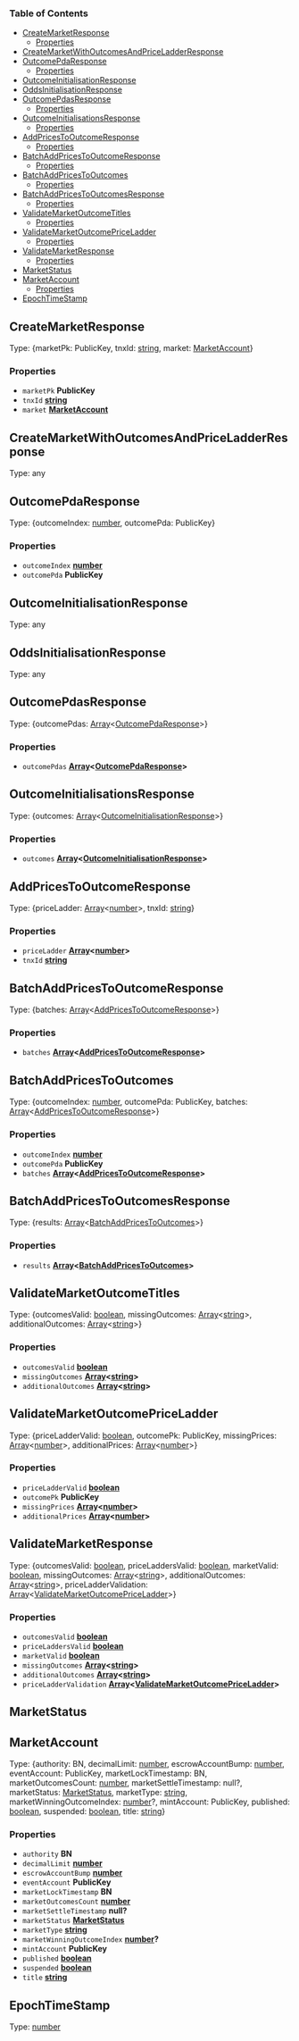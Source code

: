<!-- Generated by documentation.js. Update this documentation by updating the source code. -->

### Table of Contents

*   [CreateMarketResponse][1]
    *   [Properties][2]
*   [CreateMarketWithOutcomesAndPriceLadderResponse][3]
*   [OutcomePdaResponse][4]
    *   [Properties][5]
*   [OutcomeInitialisationResponse][6]
*   [OddsInitialisationResponse][7]
*   [OutcomePdasResponse][8]
    *   [Properties][9]
*   [OutcomeInitialisationsResponse][10]
    *   [Properties][11]
*   [AddPricesToOutcomeResponse][12]
    *   [Properties][13]
*   [BatchAddPricesToOutcomeResponse][14]
    *   [Properties][15]
*   [BatchAddPricesToOutcomes][16]
    *   [Properties][17]
*   [BatchAddPricesToOutcomesResponse][18]
    *   [Properties][19]
*   [ValidateMarketOutcomeTitles][20]
    *   [Properties][21]
*   [ValidateMarketOutcomePriceLadder][22]
    *   [Properties][23]
*   [ValidateMarketResponse][24]
    *   [Properties][25]
*   [MarketStatus][26]
*   [MarketAccount][27]
    *   [Properties][28]
*   [EpochTimeStamp][29]

## CreateMarketResponse

Type: {marketPk: PublicKey, tnxId: [string][30], market: [MarketAccount][27]}

### Properties

*   `marketPk` **PublicKey**&#x20;
*   `tnxId` **[string][30]**&#x20;
*   `market` **[MarketAccount][27]**&#x20;

## CreateMarketWithOutcomesAndPriceLadderResponse

Type: any

## OutcomePdaResponse

Type: {outcomeIndex: [number][31], outcomePda: PublicKey}

### Properties

*   `outcomeIndex` **[number][31]**&#x20;
*   `outcomePda` **PublicKey**&#x20;

## OutcomeInitialisationResponse

Type: any

## OddsInitialisationResponse

Type: any

## OutcomePdasResponse

Type: {outcomePdas: [Array][32]<[OutcomePdaResponse][4]>}

### Properties

*   `outcomePdas` **[Array][32]<[OutcomePdaResponse][4]>**&#x20;

## OutcomeInitialisationsResponse

Type: {outcomes: [Array][32]<[OutcomeInitialisationResponse][6]>}

### Properties

*   `outcomes` **[Array][32]<[OutcomeInitialisationResponse][6]>**&#x20;

## AddPricesToOutcomeResponse

Type: {priceLadder: [Array][32]<[number][31]>, tnxId: [string][30]}

### Properties

*   `priceLadder` **[Array][32]<[number][31]>**&#x20;
*   `tnxId` **[string][30]**&#x20;

## BatchAddPricesToOutcomeResponse

Type: {batches: [Array][32]<[AddPricesToOutcomeResponse][12]>}

### Properties

*   `batches` **[Array][32]<[AddPricesToOutcomeResponse][12]>**&#x20;

## BatchAddPricesToOutcomes

Type: {outcomeIndex: [number][31], outcomePda: PublicKey, batches: [Array][32]<[AddPricesToOutcomeResponse][12]>}

### Properties

*   `outcomeIndex` **[number][31]**&#x20;
*   `outcomePda` **PublicKey**&#x20;
*   `batches` **[Array][32]<[AddPricesToOutcomeResponse][12]>**&#x20;

## BatchAddPricesToOutcomesResponse

Type: {results: [Array][32]<[BatchAddPricesToOutcomes][16]>}

### Properties

*   `results` **[Array][32]<[BatchAddPricesToOutcomes][16]>**&#x20;

## ValidateMarketOutcomeTitles

Type: {outcomesValid: [boolean][33], missingOutcomes: [Array][32]<[string][30]>, additionalOutcomes: [Array][32]<[string][30]>}

### Properties

*   `outcomesValid` **[boolean][33]**&#x20;
*   `missingOutcomes` **[Array][32]<[string][30]>**&#x20;
*   `additionalOutcomes` **[Array][32]<[string][30]>**&#x20;

## ValidateMarketOutcomePriceLadder

Type: {priceLadderValid: [boolean][33], outcomePk: PublicKey, missingPrices: [Array][32]<[number][31]>, additionalPrices: [Array][32]<[number][31]>}

### Properties

*   `priceLadderValid` **[boolean][33]**&#x20;
*   `outcomePk` **PublicKey**&#x20;
*   `missingPrices` **[Array][32]<[number][31]>**&#x20;
*   `additionalPrices` **[Array][32]<[number][31]>**&#x20;

## ValidateMarketResponse

Type: {outcomesValid: [boolean][33], priceLaddersValid: [boolean][33], marketValid: [boolean][33], missingOutcomes: [Array][32]<[string][30]>, additionalOutcomes: [Array][32]<[string][30]>, priceLadderValidation: [Array][32]<[ValidateMarketOutcomePriceLadder][22]>}

### Properties

*   `outcomesValid` **[boolean][33]**&#x20;
*   `priceLaddersValid` **[boolean][33]**&#x20;
*   `marketValid` **[boolean][33]**&#x20;
*   `missingOutcomes` **[Array][32]<[string][30]>**&#x20;
*   `additionalOutcomes` **[Array][32]<[string][30]>**&#x20;
*   `priceLadderValidation` **[Array][32]<[ValidateMarketOutcomePriceLadder][22]>**&#x20;

## MarketStatus

## MarketAccount

Type: {authority: BN, decimalLimit: [number][31], escrowAccountBump: [number][31], eventAccount: PublicKey, marketLockTimestamp: BN, marketOutcomesCount: [number][31], marketSettleTimestamp: null?, marketStatus: [MarketStatus][26], marketType: [string][30], marketWinningOutcomeIndex: [number][31]?, mintAccount: PublicKey, published: [boolean][33], suspended: [boolean][33], title: [string][30]}

### Properties

*   `authority` **BN**&#x20;
*   `decimalLimit` **[number][31]**&#x20;
*   `escrowAccountBump` **[number][31]**&#x20;
*   `eventAccount` **PublicKey**&#x20;
*   `marketLockTimestamp` **BN**&#x20;
*   `marketOutcomesCount` **[number][31]**&#x20;
*   `marketSettleTimestamp` **null?**&#x20;
*   `marketStatus` **[MarketStatus][26]**&#x20;
*   `marketType` **[string][30]**&#x20;
*   `marketWinningOutcomeIndex` **[number][31]?**&#x20;
*   `mintAccount` **PublicKey**&#x20;
*   `published` **[boolean][33]**&#x20;
*   `suspended` **[boolean][33]**&#x20;
*   `title` **[string][30]**&#x20;

## EpochTimeStamp

Type: [number][31]

[1]: #createmarketresponse

[2]: #properties

[3]: #createmarketwithoutcomesandpriceladderresponse

[4]: #outcomepdaresponse

[5]: #properties-1

[6]: #outcomeinitialisationresponse

[7]: #oddsinitialisationresponse

[8]: #outcomepdasresponse

[9]: #properties-2

[10]: #outcomeinitialisationsresponse

[11]: #properties-3

[12]: #addpricestooutcomeresponse

[13]: #properties-4

[14]: #batchaddpricestooutcomeresponse

[15]: #properties-5

[16]: #batchaddpricestooutcomes

[17]: #properties-6

[18]: #batchaddpricestooutcomesresponse

[19]: #properties-7

[20]: #validatemarketoutcometitles

[21]: #properties-8

[22]: #validatemarketoutcomepriceladder

[23]: #properties-9

[24]: #validatemarketresponse

[25]: #properties-10

[26]: #marketstatus

[27]: #marketaccount

[28]: #properties-11

[29]: #epochtimestamp

[30]: https://developer.mozilla.org/docs/Web/JavaScript/Reference/Global_Objects/String

[31]: https://developer.mozilla.org/docs/Web/JavaScript/Reference/Global_Objects/Number

[32]: https://developer.mozilla.org/docs/Web/JavaScript/Reference/Global_Objects/Array

[33]: https://developer.mozilla.org/docs/Web/JavaScript/Reference/Global_Objects/Boolean

